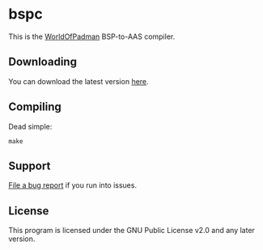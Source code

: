 # bspc

This is the [WorldOfPadman](https://github.com/PadWorld-Entertainment/worldofpadman) BSP-to-AAS compiler.

## Downloading

You can download the latest version [here](https://github.com/PadWorld-Entertainment/bspc/actions).

## Compiling

Dead simple:

	make

## Support

[File a bug report](https://github.com/PadWorld-Entertainment/bspc/issues) if you run into issues.

## License

This program is licensed under the GNU Public License v2.0 and any later version.
